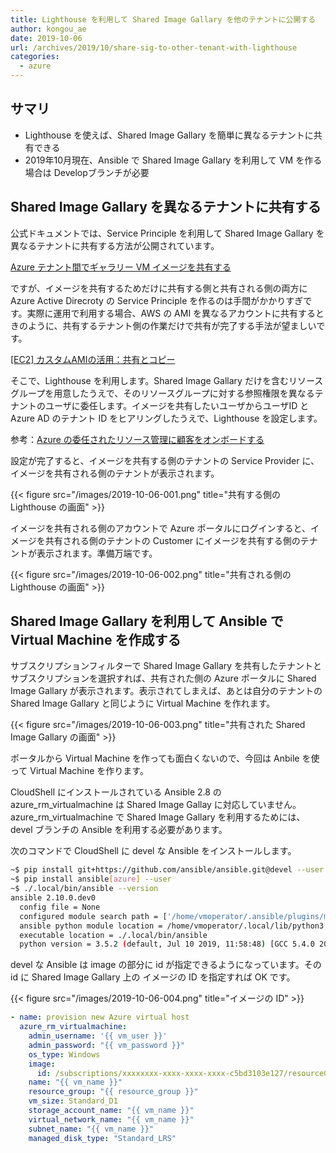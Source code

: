 ```yaml
---
title: Lighthouse を利用して Shared Image Gallary を他のテナントに公開する
author: kongou_ae
date: 2019-10-06
url: /archives/2019/10/share-sig-to-other-tenant-with-lighthouse
categories:
  - azure
---
```


## サマリ

- Lighthouse を使えば、Shared Image Gallary を簡単に異なるテナントに共有できる
- 2019年10月現在、Ansible で Shared Image Gallary を利用して VM を作る場合は Developブランチが必要

## Shared Image Gallary を異なるテナントに共有する

公式ドキュメントでは、Service Principle を利用して Shared Image Gallary を異なるテナントに共有する方法が公開されています。

[Azure テナント間でギャラリー VM イメージを共有する](https://docs.microsoft.com/ja-jp/azure/virtual-machines/windows/share-images-across-tenants?WT.mc_id=AZ-MVP-5003408)

ですが、イメージを共有するためだけに共有する側と共有される側の両方に Azure Active Direcroty の Service Principle を作るのは手間がかかりすぎです。実際に運用で利用する場合、AWS の AMI を異なるアカウントに共有するときのように、共有するテナント側の作業だけで共有が完了する手法が望ましいです。

[[EC2] カスタムAMIの活用：共有とコピー](https://dev.classmethod.jp/cloud/aws/ec2-using-ami/)

そこで、Lighthouse を利用します。Shared Image Gallary だけを含むリソースグループを用意したうえで、そのリソースグループに対する参照権限を異なるテナントのユーザに委任します。イメージを共有したいユーザからユーザID と Azure AD のテナント ID をヒアリングしたうえで、Lighthouse を設定します。

参考：[Azure の委任されたリソース管理に顧客をオンボードする](https://docs.microsoft.com/ja-jp/azure/lighthouse/how-to/onboard-customer#create-an-azure-resource-manager-template?WT.mc_id=AZ-MVP-5003408)

設定が完了すると、イメージを共有する側のテナントの Service Provider に、イメージを共有される側のテナントが表示されます。

{{< figure src="/images/2019-10-06-001.png" title="共有する側の Lighthouse の画面" >}}

イメージを共有される側のアカウントで Azure ポータルにログインすると、イメージを共有される側のテナントの Customer にイメージを共有する側のテナントが表示されます。準備万端です。

{{< figure src="/images/2019-10-06-002.png" title="共有される側の Lighthouse の画面" >}}

## Shared Image Gallary を利用して Ansible で Virtual Machine を作成する

サブスクリプションフィルターで Shared Image Gallary を共有したテナントとサブスクリプションを選択すれば、共有された側の Azure ポータルに Shared Image Gallary が表示されます。表示されてしまえば、あとは自分のテナントの Shared Image Gallary と同じように Virtual Machine を作れます。

{{< figure src="/images/2019-10-06-003.png" title="共有された Shared Image Gallary の画面" >}}

ポータルから Virtual Machine を作っても面白くないので、今回は Anbile を使って Virtual Machine を作ります。

CloudShell にインストールされている Ansible 2.8 の azure_rm_virtualmachine は Shared Image Gallay に対応していません。azure_rm_virtualmachine で Shared Image Gallary を利用するためには、devel ブランチの Ansible を利用する必要があります。

次のコマンドで CloudShell に devel な Ansible をインストールします。

```bash
~$ pip install git+https://github.com/ansible/ansible.git@devel --user
~$ pip install ansible[azure] --user
~$ ./.local/bin/ansible --version
ansible 2.10.0.dev0
  config file = None
  configured module search path = ['/home/vmoperator/.ansible/plugins/modules', '/usr/share/ansible/plugins/modules']
  ansible python module location = /home/vmoperator/.local/lib/python3.5/site-packages/ansible
  executable location = ./.local/bin/ansible
  python version = 3.5.2 (default, Jul 10 2019, 11:58:48) [GCC 5.4.0 20160609]
```

devel な Ansible は image の部分に id が指定できるようになっています。その id に Shared Image Gallary 上の イメージの ID を指定すれば OK です。

{{< figure src="/images/2019-10-06-004.png" title="イメージの ID" >}}

```yml
- name: provision new Azure virtual host
  azure_rm_virtualmachine:
    admin_username: '{{ vm_user }}'
    admin_password: "{{ vm_password }}"
    os_type: Windows
    image:
      id: /subscriptions/xxxxxxxx-xxxx-xxxx-xxxx-c5bd3103e127/resourceGroups/sharedimage/providers/Microsoft.Compute/galleries/customWindows/images/Windows/versions/1.0.0
    name: "{{ vm_name }}"
    resource_group: "{{ resource_group }}"
    vm_size: Standard_D1
    storage_account_name: "{{ vm_name }}"
    virtual_network_name: "{{ vm_name }}"
    subnet_name: "{{ vm_name }}"
    managed_disk_type: "Standard_LRS"
```







